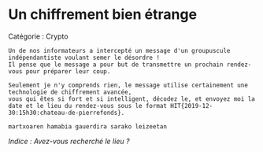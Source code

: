 # Un chiffrement bien étrange
 Catégorie : Crypto

```
Un de nos informateurs a intercepté un message d'un groupuscule indépendantiste voulant semer le désordre !
Il pense que le message a pour but de transmettre un prochain rendez-vous pour préparer leur coup.

Seulement je n'y comprends rien, le message utilise certainement une technologie de chiffrement avancée,
vous qui êtes si fort et si intelligent, décodez le, et envoyez moi la date et le lieu du rendez-vous sous le format HIT{2019-12-30:15h30:chateau-de-pierrefonds}.

martxoaren hamabia gauerdira sarako leizeetan
```

_Indice : Avez-vous recherché le lieu ?_
